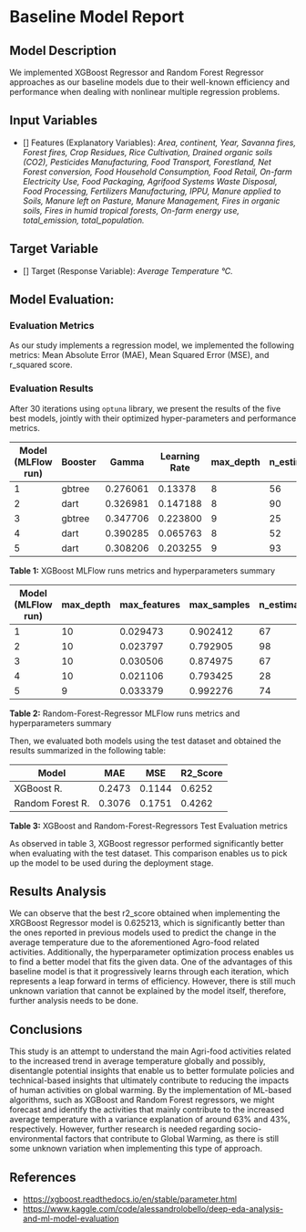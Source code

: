# Baseline Model Report


## Model Description 

We implemented XGBoost Regressor and Random Forest Regressor approaches as our baseline models due to their well-known efficiency and performance when dealing with nonlinear multiple regression problems. 

## Input Variables

- [] Features (Explanatory Variables):
*Area, continent, Year, Savanna fires, Forest fires, Crop Residues, Rice Cultivation, Drained organic soils (CO2), Pesticides Manufacturing, Food Transport, Forestland, Net Forest conversion, Food Household  Consumption, Food Retail, On-farm Electricity Use, Food Packaging, Agrifood Systems Waste Disposal, Food Processing, Fertilizers Manufacturing, IPPU, Manure applied to Soils, Manure left on Pasture, Manure Management, Fires in organic soils, Fires in humid  tropical forests, On-farm energy use, total_emission, total_population.*



## Target Variable

- [] Target (Response Variable):
  *Average Temperature °C.*

## Model Evaluation: 

### Evaluation Metrics

As our study implements a regression model, we implemented the following metrics: 
Mean Absolute Error (MAE), Mean Squared Error (MSE), and r_squared score.   


### Evaluation Results
 After 30 iterations using `optuna` library, we present the results of the five best models, jointly with their optimized hyper-parameters and performance metrics. 


 | **Model (MLFlow run)** | **Booster** | **Gamma** | **Learning Rate** | **max_depth** | **n_estimators** | **mae** | **mse** | **r2_score** |
 | ---- | ---- | ----| ---- | ---- | ---- | ---- | ---- | ---- |
 | 1 | gbtree | 0.276061 | 0.13378 | 8 | 56 | 0.247258  | 0.114403 | 0.625213 |
 | 2 | dart | 0.326981 | 0.147188 | 8 | 90 | 0.247697  | 0.115368 | 0.622049 |
 | 3 | gbtree | 0.347706 | 0.223800 | 9 | 25 | 0.247682  | 0.115756 | 0.620779 |
 | 4 | dart | 0.390285 | 0.065763 | 8 | 52 | 0.248799  | 0.116976 | 0.616783 |
 | 5 | dart | 0.308206 | 0.203255 | 9 | 93 | 0.248230  | 0.117930 | 0.613659 |
 
**Table 1:** XGBoost MLFlow runs metrics and hyperparameters summary

| **Model (MLFlow run)** | **max_depth** | **max_features** | **max_samples** | **n_estimators** | **mae** | **mse** | **r2_score** |
 | ---- | ---- | ----| ---- | ---- | ---- | ---- | ---- | 
 | 1 | 10 | 0.029473 | 0.902412 | 67 | 0.254459 | 0.124865  | 0.590938 |
 | 2 | 10 | 0.023797 | 0.792905 | 98 | 0.257386 | 0.126889  | 0.584307 | 
 | 3 | 10 | 0.030506 | 0.874975 | 67 | 0.257671 | 0.127655  | 0.580172 | 
 | 4 | 10 | 0.021106 | 0.793425 | 28 | 0.259247 | 0.128151  | 0.116976 | 
 | 5 | 9 | 0.033379 | 0.992276 | 74 | 0.259405 | 0.128517  | 0.578973 | 
 
**Table 2:** Random-Forest-Regressor MLFlow runs metrics and hyperparameters summary

Then, we evaluated both models using the test dataset and obtained the results summarized in the following table:

| **Model** | **MAE** | **MSE** | **R2_Score** |
| ---- | ---- | ---- | ---- |
| XGBoost R. | 0.2473 | 0.1144 | 0.6252 |
| Random Forest R. | 0.3076 | 0.1751 | 0.4262 |

**Table 3:** XGBoost and Random-Forest-Regressors Test Evaluation metrics

As observed in table 3, XGBoost regressor performed significantly better when evaluating with the test dataset. This comparison enables us to pick up the model to be used during the deployment stage.  

## Results Analysis 

We can observe that the best r2_score obtained when implementing the XRGBoost Regressor model is 0.625213, which is significantly better than the ones reported in previous models used to predict the change in the average temperature due to the aforementioned Agro-food related activities. Additionally, the hyperparameter optimization process enables us to find a better model that fits the given data. One of the advantages of this baseline model is that it progressively learns through each iteration, which represents a leap forward in terms of efficiency. However, there is still much unknown variation that cannot be explained by the model itself, therefore, further analysis needs to be done. 


## Conclusions

This study is an attempt to understand the main Agri-food activities related to the increased trend in average temperature globally and possibly, disentangle potential insights that enable us to better formulate policies and technical-based insights that ultimately contribute to reducing the impacts of human activities on global warming. By the implementation of ML-based algorithms, such as XGBoost and Random Forest regressors, we might forecast and identify the activities that mainly contribute to the increased average temperature with a variance explanation of around 63% and 43%, respectively. However, further research is needed regarding socio-environmental factors that contribute to Global Warming, as there is still some unknown variation when implementing this type of approach. 



## References

- https://xgboost.readthedocs.io/en/stable/parameter.html
- https://www.kaggle.com/code/alessandrolobello/deep-eda-analysis-and-ml-model-evaluation



